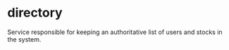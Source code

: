 # directory
Service responsible for keeping an authoritative list of users and stocks in the system.

